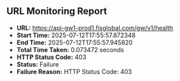 ## URL Monitoring Report

- **URL:** https://api-gw1-prod1.fisglobal.com/gw/v1/health
- **Start Time:** 2025-07-12T17:55:57.872348
- **End Time:** 2025-07-12T17:55:57.945820
- **Total Time Taken:** 0.073472 seconds
- **HTTP Status Code:** 403
- **Status:** Failure
- **Failure Reason:** HTTP Status Code: 403
